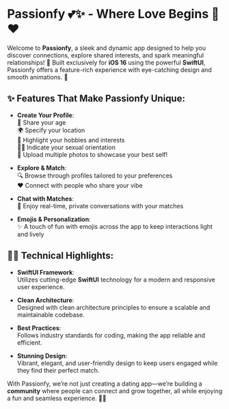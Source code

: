 # Passionfy 💕✨ - Where Love Begins 🌟❤️

Welcome to **Passionfy**, a sleek and dynamic app designed to help you discover connections, explore shared interests, and spark meaningful relationships! 🌟 Built exclusively for **iOS 16** using the powerful **SwiftUI**, Passionfy offers a feature-rich experience with eye-catching design and smooth animations. 🎉

## ✨ Features That Make Passionfy Unique:
- **Create Your Profile**:  
  🎂 Share your age  
  🌍 Specify your location  
  🎨 Highlight your hobbies and interests  
  🏳️‍🌈 Indicate your sexual orientation  
  📸 Upload multiple photos to showcase your best self!  

- **Explore & Match**:  
  🔍 Browse through profiles tailored to your preferences  
  ❤️ Connect with people who share your vibe  

- **Chat with Matches**:  
  💬 Enjoy real-time, private conversations with your matches  

- **Emojis & Personalization**:  
  ✨ A touch of fun with emojis across the app to keep interactions light and lively  

## 👩‍💻 Technical Highlights:
- **SwiftUI Framework**:  
  Utilizes cutting-edge **SwiftUI** technology for a modern and responsive user experience.  

- **Clean Architecture**:  
  Designed with clean architecture principles to ensure a scalable and maintainable codebase.  

- **Best Practices**:  
  Follows industry standards for coding, making the app reliable and efficient.  

- **Stunning Design**:  
  Vibrant, elegant, and user-friendly design to keep users engaged while they find their perfect match.  

With Passionfy, we’re not just creating a dating app—we’re building a **community** where people can connect and grow together, all while enjoying a fun and seamless experience. 🌈✨
